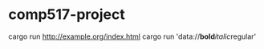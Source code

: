 # comp517-project

cargo run http://example.org/index.html
cargo run 'data://<b>bold</b><i>italic</i>regular'